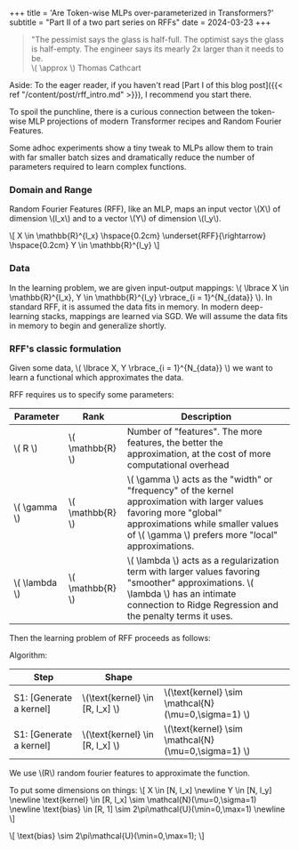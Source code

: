 +++
title = 'Are Token-wise MLPs over-parameterized in Transformers?'
subtitle = "Part II of a two part series on RFFs"
date = 2024-03-23
+++

> "The pessimist says the glass is half-full. The optimist says the glass is
> half-empty. The engineer says its mearly 2x larger than it needs to be. <br>
> \\( \approx \\) Thomas Cathcart

Aside: To the eager reader, if you haven't read [Part I of this blog post]({{< ref
"/content/post/rff_intro.md" >}}), I recommend you start there.

To spoil the punchline, there is a curious connection between the token-wise
MLP projections of modern Transformer recipes and Random Fourier Features. 

Some adhoc experiments show a tiny tweak to MLPs allow them to train with far
smaller batch sizes and dramatically reduce the number of parameters required
to learn complex functions.

### Domain and Range

Random Fourier Features (RFF), like an MLP, maps an input vector \\(X\\) of dimension \\(l_x\\)
and to a vector \\(Y\\) of dimension \\(l_y\\). 

\\[
X \in \mathbb{R}^{l_x}
\hspace{0.2cm} 
\underset{RFF}{\rightarrow} 
\hspace{0.2cm} 
Y \in \mathbb{R}^{l_y}
\\]

### Data

In the learning problem, we are given input-output mappings: 
\\( \lbrace X \in \mathbb{R}^{l_x}, Y \in \mathbb{R}^{l_y} \rbrace_{i = 1}^{N_{data}} \\). 
In standard RFF, it is assumed the data fits
in memory. In modern deep-learning stacks, mappings are learned via SGD. We will
assume the data fits in memory to begin and generalize shortly.

### RFF's classic formulation

Given some data,
\\( \lbrace X, Y \rbrace_{i = 1}^{N_{data}} \\)
we want to learn a functional which approximates the data.

RFF requires us to specify some parameters:

| Parameter       | Rank               | Description                                                                                                                                                                                                          |
|-----------------|--------------------|----------------------------------------------------------------------------------------------------------------------------------------------------------------------------------------------------------------------|
| \\( R \\)       | \\( \mathbb{R} \\) | Number of "features". The more features, the better the approximation, at the cost of more computational overhead                                                                                                    |
| \\( \gamma \\)  | \\( \mathbb{R} \\) | \\( \gamma \\) acts as the "width" or "frequency" of the kernel approximation with larger values favoring more "global" approximations while smaller values of \\( \gamma \\) prefers more "local" approximations.   |
| \\( \lambda \\) | \\( \mathbb{R} \\) | \\( \lambda \\) acts as a regularization term with larger values favoring "smoother" approximations. \\( \lambda \\) has an intimate connection to Ridge Regression and the penalty terms it uses.                   |

Then the learning problem of RFF proceeds as follows:

Algorithm: 


| Step                    | Shape                             |                                                                    |
|-------------------------|-----------------------------------|--------------------------------------------------------------------|
| S1: [Generate a kernel] | \\(\text{kernel} \in [R, l_x] \\) | \\(\text{kernel} \sim \mathcal{N}(\mu=0,\sigma=1) \\) |
| S1: [Generate a kernel] | \\(\text{kernel} \in [R, l_x] \\) | \\(\text{kernel} \sim \mathcal{N}(\mu=0,\sigma=1) \\) |











We use \\(R\\) random
fourier features to approximate the function.

To put some dimensions on things:
\\[ 
X \in [N, l_x] \newline
Y \in [N, l_y] \newline
\text{kernel} \in [R, l_x] \sim \mathcal{N}(\mu=0,\sigma=1) \newline
\text{bias} \in [R, 1] \sim 2\pi\mathcal{U}(\min=0,\max=1) \newline
\\]
<!-- \text{rff\\_projection} \in [N, R] \newline -->
<!-- \text{weights} \in [R, l_y] \newline -->

\\[
\text{bias} \sim 2\pi\mathcal{U}(\min=0,\max=1); 
\\]



<!-- Despite being a great dialog, the blog post also has little teasers like the -->
<!-- following passage near the bottom: -->

<!-- > I sometimes use random features in my job. I like to get creative with -->
<!-- > special-purpose random features. It’s such an easy thing to try. When they -->
<!-- > work and I’m feeling good about life, I say “wow, random features are so -->
<!-- > powerful! They solved this problem!” Or if I’m in a more somber mood, I say -->
<!-- > “that problem was trivial. Even random features cracked it.” It’s the same -->
<!-- > way I think about nearest neighbors. When nearest neighbors cracks a dataset, -->
<!-- > you either marvel at the power of nearest neighbors, or you conclude your -->
<!-- > problem wasn’t hard at all. Regardless, it’s an easy trick to try. -->





